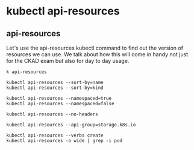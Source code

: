 # kubectl api-resources

## api-resources

Let's use the api-resources kubectl command to find out the version of resources we can use.  We talk about how this will come in handy not just for the CKAD exam but also for day to day usage.

``` shell
k api-resources

kubectl api-resources --sort-by=name
kubectl api-resources --sort-by=kind

kubectl api-resources --namespaced=true
kubectl api-resources --namespaced=false

kubectl api-resources --no-headers

kubectl api-resources --api-group=storage.k8s.io

kubectl api-resources --verbs create
kubectl api-resources -o wide | grep -i pod 
```
